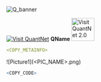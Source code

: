 
![Q_banner](https://github.com/QuantLet/Styleguide-and-Validation-procedure/blob/master/pictures/banner.png)

[<img src="https://github.com/QuantLet/Styleguide-and-Validation-procedure/blob/master/pictures/qloqo.png" alt="Visit QuantNet">](http://quantlet.de/) **QName** [<img src="https://github.com/QuantLet/Styleguide-and-Validation-procedure/blob/master/pictures/QN2.png" width="60" alt="Visit QuantNet 2.0">](http://quantlet.de/d3/ia)


```yaml
<COPY_METAINFO>
```


![Picture1](<PIC_NAME>.png)


```R
<COPY_CODE>
```
